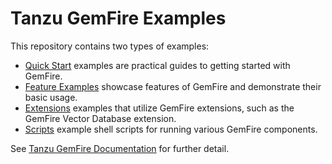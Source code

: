 <!--
  ~ Copyright 2023-2024 Broadcom. All rights reserved.
  ~ SPDX-License-Identifier: Apache-2.0
  -->

# Tanzu GemFire Examples

This repository contains two types of examples:

* [Quick Start](quickstart) examples are practical guides to getting started with GemFire.
* [Feature Examples](feature-examples) showcase features of GemFire and demonstrate their basic usage.
* [Extensions](extensions) examples that utilize GemFire extensions, such as the GemFire Vector Database extension.
* [Scripts](scripts) example shell scripts for running various GemFire components.

See [Tanzu GemFire Documentation](https://docs.vmware.com/en/VMware-GemFire) for further detail.
